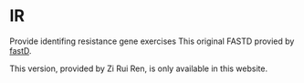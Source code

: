 # IR
Provide identifing resistance gene  exercises
This original FASTD provied by [fastD](http://www.insect-genome.com/fastd/index.html).

This version, provided by  Zi Rui Ren, is only available in this website.
